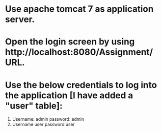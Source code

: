 # Use apache tomcat 7 as application server.
# Open the login screen by using http://localhost:8080/Assignment/ URL.
# Use the below credentials to log into the application [I have added a "user" table]: 
  1. Username: admin password: admin
  2. Username user password user

